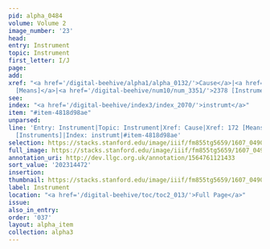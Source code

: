 ```yaml
---
pid: alpha_0484
volume: Volume 2
image_number: '23'
head:
entry: Instrument
topic: Instrument
first_letter: I/J
page:
add:
xref: "<a href='/digital-beehive/alpha1/alpha_0132/'>Cause</a>|<a href='/digital-beehive/num1/num_0180/'>172
  [Means]</a>|<a href='/digital-beehive/num10/num_3351/'>2378 [Instruments]</a>"
see:
index: "<a href='/digital-beehive/index3/index_2070/'>instrumt</a>"
item: "#item-4818d98ae"
unparsed:
line: 'Entry: Instrument|Topic: Instrument|Xref: Cause|Xref: 172 [Means]|Xref: 2378
  [Instruments]|Index: instrumt|#item-4818d98ae'
selection: https://stacks.stanford.edu/image/iiif/fm855tg5659/1607_0490/352,4472,3028,593/full/0/default.jpg
full_image: https://stacks.stanford.edu/image/iiif/fm855tg5659/1607_0490/full/full/0/default.jpg
annotation_uri: http://dev.llgc.org.uk/annotation/1564761121433
sort_value: '202314472'
insertion:
thumbnail: https://stacks.stanford.edu/image/iiif/fm855tg5659/1607_0490/352,4472,600,180/250,/0/default.jpg
label: Instrument
location: "<a href='/digital-beehive/toc/toc2_013/'>Full Page</a>"
issue:
also_in_entry:
order: '037'
layout: alpha_item
collection: alpha3
---
```

